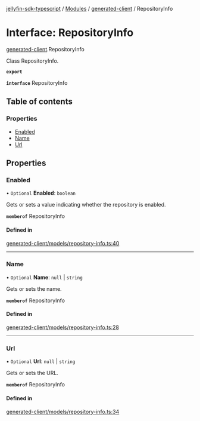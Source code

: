[jellyfin-sdk-typescript](../README.md) / [Modules](../modules.md) / [generated-client](../modules/generated_client.md) / RepositoryInfo

# Interface: RepositoryInfo

[generated-client](../modules/generated_client.md).RepositoryInfo

Class RepositoryInfo.

**`export`**

**`interface`** RepositoryInfo

## Table of contents

### Properties

- [Enabled](generated_client.RepositoryInfo.md#enabled)
- [Name](generated_client.RepositoryInfo.md#name)
- [Url](generated_client.RepositoryInfo.md#url)

## Properties

### Enabled

• `Optional` **Enabled**: `boolean`

Gets or sets a value indicating whether the repository is enabled.

**`memberof`** RepositoryInfo

#### Defined in

[generated-client/models/repository-info.ts:40](https://github.com/thornbill/jellyfin-sdk-typescript/blob/b0f5501/src/generated-client/models/repository-info.ts#L40)

___

### Name

• `Optional` **Name**: ``null`` \| `string`

Gets or sets the name.

**`memberof`** RepositoryInfo

#### Defined in

[generated-client/models/repository-info.ts:28](https://github.com/thornbill/jellyfin-sdk-typescript/blob/b0f5501/src/generated-client/models/repository-info.ts#L28)

___

### Url

• `Optional` **Url**: ``null`` \| `string`

Gets or sets the URL.

**`memberof`** RepositoryInfo

#### Defined in

[generated-client/models/repository-info.ts:34](https://github.com/thornbill/jellyfin-sdk-typescript/blob/b0f5501/src/generated-client/models/repository-info.ts#L34)
